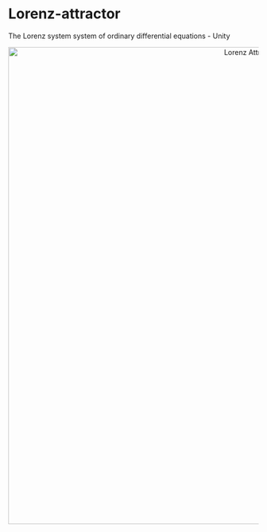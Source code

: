 # Lorenz-attractor
The Lorenz system system of ordinary differential equations - Unity
<p align="center">
  <a href="https://en.wikipedia.org/wiki/Lorenz_system" target="blank"><img src="lorenz-attractor" width="960" alt="Lorenz Attractor" /></a>
</p>
